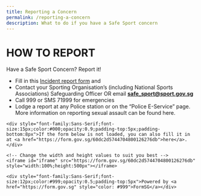 ```yaml
---
title: Reporting a Concern
permalink: /reporting-a-concern
description: What to do if you have a Safe Sport concern
---
```

# HOW TO REPORT
Have a Safe Sport Concern? Report it! 

* Fill in this [Incident report form](https://form.gov.sg/60b097299b02630012f93aac) and
* Contact your Sporting Organisation’s (including National Sports Associations) Safeguarding Officer OR
email **safe_sport@sport.gov.sg**
* Call 999 or SMS 71999 for emergencies 
* Lodge a report at any Police station or on the “Police E-Service” page. More information on reporting sexual assault can be found here.

```
<div style="font-family:Sans-Serif;font-size:15px;color:#000;opacity:0.9;padding-top:5px;padding-bottom:8px">If the form below is not loaded, you can also fill it in at <a href="https://form.gov.sg/60dc2d5744704800126276db">here</a>.</div>

<!-- Change the width and height values to suit you best -->
<iframe id="iframe" src="https://form.gov.sg/60dc2d5744704800126276db" style="width:100%;height:500px"></iframe>

<div style="font-family:Sans-Serif;font-size:12px;color:#999;opacity:0.5;padding-top:5px">Powered by <a href="https://form.gov.sg" style="color: #999">FormSG</a></div>
```